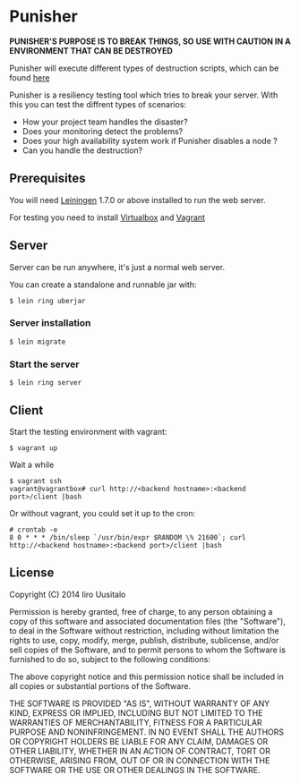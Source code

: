 # Punisher

__PUNISHER'S PURPOSE IS TO BREAK THINGS, SO USE WITH CAUTION IN A ENVIRONMENT THAT CAN BE DESTROYED__

Punisher will execute different types of destruction scripts, which can be found [here][1]

Punisher is a resiliency testing tool which tries to break your server. With this you can test the diffrent types of scenarios:

- How your project team handles the disaster?
- Does your monitoring detect the problems?
- Does your high availability system work if Punisher disables a node ?
- Can you handle the destruction?


## Prerequisites

You will need [Leiningen][2] 1.7.0 or above installed to run the web server.

For testing you need to install [Virtualbox][1] and [Vagrant][2]

## Server

Server can be run anywhere, it's just a normal web server.

You can create a standalone and runnable jar with:

    $ lein ring uberjar

### Server installation

    $ lein migrate

### Start the server

    $ lein ring server


## Client

Start the testing environment with vagrant:
    
    $ vagrant up
    
Wait a while

    $ vagrant ssh
    vagrant@vagrantbox# curl http://<backend hostname>:<backend port>/client |bash


Or without vagrant, you could set it up to the cron:

    # crontab -e
    8 0 * * * /bin/sleep `/usr/bin/expr $RANDOM \% 21600`; curl http://<backend hostname>:<backend port>/client |bash

    

## License

Copyright (C) 2014 Iiro Uusitalo


Permission is hereby granted, free of charge, to any person obtaining a copy of this software and associated documentation files (the "Software"), to deal in the Software without restriction, including without limitation the rights to use, copy, modify, merge, publish, distribute, sublicense, and/or sell copies of the Software, and to permit persons to whom the Software is furnished to do so, subject to the following conditions:

The above copyright notice and this permission notice shall be included in all copies or substantial portions of the Software.

THE SOFTWARE IS PROVIDED "AS IS", WITHOUT WARRANTY OF ANY KIND, EXPRESS OR IMPLIED, INCLUDING BUT NOT LIMITED TO THE WARRANTIES OF MERCHANTABILITY, FITNESS FOR A PARTICULAR PURPOSE AND NONINFRINGEMENT. IN NO EVENT SHALL THE AUTHORS OR COPYRIGHT HOLDERS BE LIABLE FOR ANY CLAIM, DAMAGES OR OTHER LIABILITY, WHETHER IN AN ACTION OF CONTRACT, TORT OR OTHERWISE, ARISING FROM, OUT OF OR IN CONNECTION WITH THE SOFTWARE OR THE USE OR OTHER DEALINGS IN THE SOFTWARE.

[1]: https://github.com/woltage/punisher/blob/master/src/punisher_server/scripts.clj
[2]: https://github.com/technomancy/leiningen
[3]: https://www.virtualbox.org/
[4]: http://www.vagrantup.com/